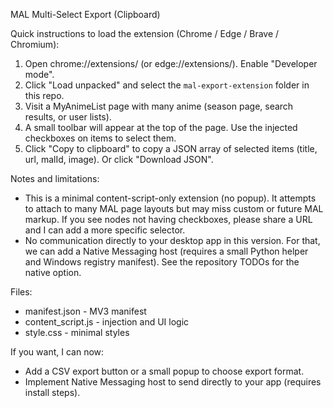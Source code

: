 MAL Multi-Select Export (Clipboard)

Quick instructions to load the extension (Chrome / Edge / Brave / Chromium):

1. Open chrome://extensions/ (or edge://extensions/). Enable "Developer mode".
2. Click "Load unpacked" and select the `mal-export-extension` folder in this repo.
3. Visit a MyAnimeList page with many anime (season page, search results, or user lists).
4. A small toolbar will appear at the top of the page. Use the injected checkboxes on items to select them.
5. Click "Copy to clipboard" to copy a JSON array of selected items (title, url, malId, image). Or click "Download JSON".

Notes and limitations:
- This is a minimal content-script-only extension (no popup). It attempts to attach to many MAL page layouts but may miss custom or future MAL markup. If you see nodes not having checkboxes, please share a URL and I can add a more specific selector.
- No communication directly to your desktop app in this version. For that, we can add a Native Messaging host (requires a small Python helper and Windows registry manifest). See the repository TODOs for the native option.

Files:
- manifest.json - MV3 manifest
- content_script.js - injection and UI logic
- style.css - minimal styles

If you want, I can now:
- Add a CSV export button or a small popup to choose export format.
- Implement Native Messaging host to send directly to your app (requires install steps).